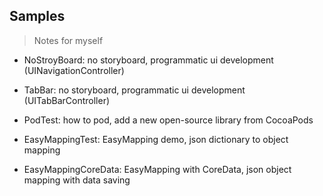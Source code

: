 ## Samples

> Notes for myself

* NoStroyBoard: no storyboard, programmatic ui development (UINavigationController)

* TabBar: no storyboard, programmatic ui development (UITabBarController)

* PodTest: how to pod, add a new open-source library from CocoaPods

* EasyMappingTest: EasyMapping demo, json dictionary to object mapping

* EasyMappingCoreData: EasyMapping with CoreData, json object mapping with data saving

